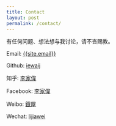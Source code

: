 ```yaml
---
title: Contact
layout: post
permalink: /contact/
---
```


有任何问题、想法想与我讨论，请不吝赐教。

Email: <a href="mailto:{{site.email}}">{{site.email}}</a>

Github: <a href="https://github.com/iewaij">iewaij</a>

知乎: <a href="https://www.zhihu.com/people/jiaweili/activities">李家偉</a>

Facebook: <a href="https://www.facebook.com/profile.php?id=100003705377898">李家偉</a>

Weibo: <a href="http://weibo.com/2060392257/profile?profile_ftype=1&is_all=1#_0">鐡屋</a>

Wechat: <a href="https://ww2.sinaimg.cn/large/006tNc79gy1fcx3vapynwj30kw0r2ae0.jpg">lijiawei</a>
